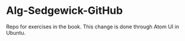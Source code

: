# Alg-Sedgewick-GitHub
Repo for exercises in the book.
This change is done through Atom UI in Ubuntu.
